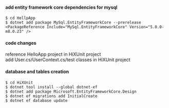 #### add entity framework core dependencies for mysql
```
$ cd HellpApp
$ dotnet add package MySql.EntityFrameworkCore --prerelease
<PackageReference Include="MySql.EntityFrameworkCore" Version="5.0.0-m8.0.23" />
```

#### code changes
reference HelloApp project in HiXUnit project  
add User.cs/UserContext.cs/test classes in HiXUnit project  

#### database and tables creation
```
$ cd HiXUnit
$ dotnet tool install --global dotnet-ef
$ dotnet add package Microsoft.EntityFrameworkCore.Design
$ dotnet ef migrations add InitialCreate
$ dotnet ef database update
```
